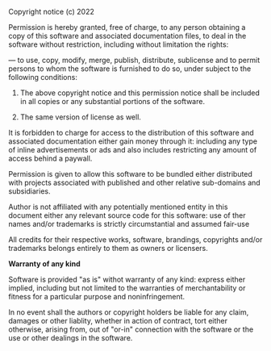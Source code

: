 Copyright notice (c) 2022

Permission is hereby granted, free of charge, to any person obtaining a copy of this software and associated documentation files, to deal in the software without restriction, including without limitation the rights:

— to use, copy, modify, merge, publish, distribute, sublicense and to permit persons to whom the software is furnished to do so, under subject to the following conditions:

1. The above copyright notice and this permission notice shall be included in all copies or any substantial portions of the software.

2. The same version of license as well.

It is forbidden to charge for access to the distribution of this software and associated documentation either gain money through it: including any type of inline advertisements or ads and also includes restricting any amount of access behind a paywall.

Permission is given to allow this software to be bundled either distributed with projects associated with published and other relative sub-domains and subsidiaries.

Author is not affiliated with any potentially mentioned entity in this document either any relevant source code for this software: use of ther names and/or trademarks is strictly circumstantial and assumed fair-use

All credits for their respective works, software, brandings, copyrights and/or trademarks belongs entirely to them as owners or licensers.

**Warranty of any kind**

Software is provided "as is" withot warranty of any kind: express either implied, including but not limited to the warranties of merchantability or fitness for a particular purpose and noninfringement.

In no event shall the authors or copyright holders be liable for any claim, damages or other liablity, whether in action of contract, tort either otherwise, arising from, out of "or-in" connection with the software or the use or other dealings in the software.
